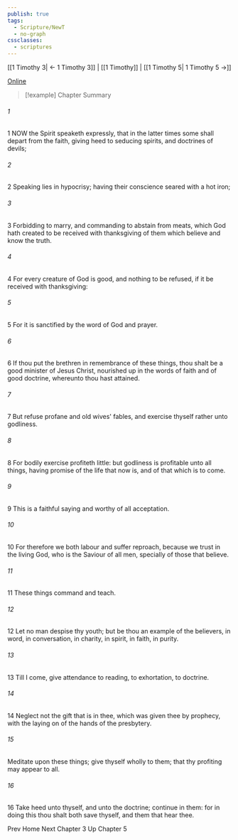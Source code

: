 ```yaml
---
publish: true
tags:
  - Scripture/NewT
  - no-graph
cssclasses:
  - scriptures
---
```

[[1 Timothy 3| ← 1 Timothy 3]] | [[1 Timothy]] | [[1 Timothy 5| 1 Timothy 5 →]]

[Online](https://churchofjesuschrist.org/study/scriptures/nt/1-tim/4?lang=eng)

>[!example] Chapter Summary
>
###### 1
1 NOW the Spirit speaketh expressly, that in the latter times some shall depart from the faith, giving heed to seducing spirits, and doctrines of devils;
###### 2
2 Speaking lies in hypocrisy; having their conscience seared with a hot iron;
###### 3
3 Forbidding to marry, and commanding to abstain from meats, which God hath created to be received with thanksgiving of them which believe and know the truth.
###### 4
4 For every creature of God is good, and nothing to be refused, if it be received with thanksgiving:
###### 5
5 For it is sanctified by the word of God and prayer.
###### 6
6 If thou put the brethren in remembrance of these things, thou shalt be a good minister of Jesus Christ, nourished up in the words of faith and of good doctrine, whereunto thou hast attained.
###### 7
7 But refuse profane and old wives' fables, and exercise thyself rather unto godliness.
###### 8
8 For bodily exercise profiteth little: but godliness is profitable unto all things, having promise of the life that now is, and of that which is to come.
###### 9
9 This is a faithful saying and worthy of all acceptation.
###### 10
10 For therefore we both labour and suffer reproach, because we trust in the living God, who is the Saviour of all men, specially of those that believe.
###### 11
11 These things command and teach.
###### 12
12 Let no man despise thy youth; but be thou an example of the believers, in word, in conversation, in charity, in spirit, in faith, in purity.
###### 13
13 Till I come, give attendance to reading, to exhortation, to doctrine.
###### 14
14 Neglect not the gift that is in thee, which was given thee by prophecy, with the laying on of the hands of the presbytery.
###### 15
Meditate upon these things; give thyself wholly to them; that thy profiting may appear to all.
###### 16
16 Take heed unto thyself, and unto the doctrine; continue in them: for in doing this thou shalt both save thyself, and them that hear thee.

Prev
Home
Next
Chapter 3
Up
Chapter 5



